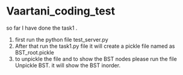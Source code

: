 # Vaartani_coding_test

so far I have done the task1 .

1. first run the python file test_server.py
2. After that run the task1.py file it will create a pickle file named as BST_root.pickle
3. to unpickle the file and to show the BST nodes please run the file Unpickle BST. it will show the BST inorder.
